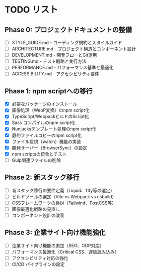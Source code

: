 # TODO リスト

## Phase 0: プロジェクトドキュメントの整備
- [ ] STYLE_GUIDE.md - コーディング規約とスタイルガイド
- [ ] ARCHITECTURE.md - プロジェクト構造とコンポーネント設計
- [ ] DEVELOPMENT.md - 開発フローとGit運用
- [ ] TESTING.md - テスト戦略と実行方法
- [ ] PERFORMANCE.md - パフォーマンス基準と最適化
- [ ] ACCESSIBILITY.md - アクセシビリティ要件

## Phase 1: npm scriptへの移行
- [x] 必要なパッケージのインストール
- [x] 画像処理（WebP変換）のnpm script化
- [x] TypeScript/WebpackビルドのScript化
- [x] Sass コンパイルのnpm script化
- [x] Nunjucksテンプレート処理のnpm script化
- [x] 静的ファイルコピーのnpm script化
- [x] ファイル監視（watch）機能の実装
- [x] 開発サーバー（BrowserSync）の設定
- [x] npm scriptsの統合とテスト
- [ ] Gulp関連ファイルの削除

## Phase 2: 新スタック移行
- [ ] 新スタック移行の要件定義（Liquid、11ty等の選定）
- [ ] ビルドツールの選定（Vite vs Webpack vs esbuild）
- [ ] CSSフレームワークの検討（Tailwind、PostCSS等）
- [ ] 画像最適化戦略の見直し
- [ ] コンポーネント設計の改善

## Phase 3: 企業サイト向け機能強化
- [ ] 企業サイト向け機能の追加（SEO、OGP対応）
- [ ] パフォーマンス最適化（Critical CSS、遅延読み込み）
- [ ] アクセシビリティ対応の強化
- [ ] CI/CD パイプラインの設定